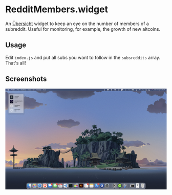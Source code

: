 # RedditMembers.widget

An [Übersicht](http://tracesof.net/uebersicht/) widget to keep an eye on the number of members of a subreddit. Useful for monitoring, for example, the growth of new altcoins.

## Usage
Edit `index.js` and put all subs you want to follow in the `subsreddits` array.
That's all!

## Screenshots
![Full screenshot](https://raw.githubusercontent.com/sammosna/RedditMembers.widget/master/screenshot_full.png)
